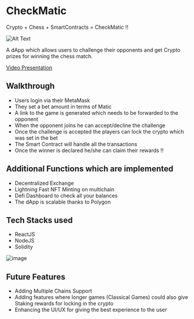 # CheckMatic

Crypto + Chess + SmartContracts = CheckMatic !! 

![Alt Text](https://user-images.githubusercontent.com/69706506/145710794-21781bad-f28a-4b43-bb0d-5813bc286960.gif)

A dApp which allows users to challenge their opponents and get Crypto prizes for winning the chess match. 

[Video Presentation](https://youtu.be/geSFERRuEAg)

## Walkthrough 

- Users login via their MetaMask 
- They set a bet amount in terms of Matic 
- A link to the game is generated which needs to be forwarded to the opponent 
- When the opponent joins he can accept/decline the challenge 
- Once the challenge is accepted the players can lock the crypto which was set in the bet 
- The Smart Contract will handle all the transactions 
- Once the winner is declared he/she can claim their rewards !! 


## Additional Functions which are implemented 

- Decentralized Exchange 
- Lightning Fast NFT Minting on multichain 
- Defi Dashboard to check all your balances 
- The dApp is scalable thanks to Polygon 

## Tech Stacks used 

- ReactJS 
- NodeJS
- Solidity 

![image](https://user-images.githubusercontent.com/71517788/145710469-17d8943c-3ff8-44bd-b573-35fcb3aadfc6.png)

## Future Features 

- Adding Multiple Chains Support
- Adding features where longer games (Classical Games) could also give Staking rewards for locking in the crypto
- Enhancing the UI/UX for giving the best experience to the user

